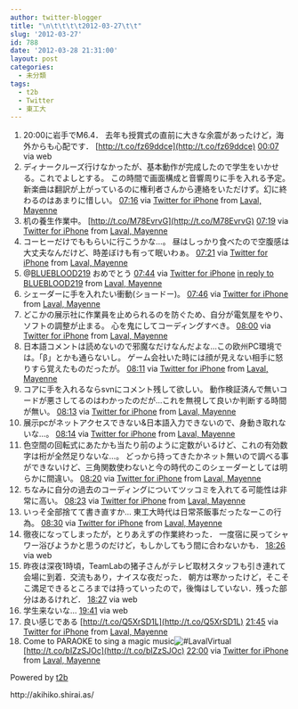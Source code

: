 ```yaml
---
author: twitter-blogger
title: "\n\t\t\t\t2012-03-27\t\t"
slug: '2012-03-27'
id: 788
date: '2012-03-28 21:31:00'
layout: post
categories:
  - 未分類
tags:
  - t2b
  - Twitter
  - 東工大
---
```


<div xmlns:georss="http://www.georss.org/georss">

1.  <span><span>20:00に岩手でM6.4． 去年も授賞式の直前に大きな余震があったけど，海外からも心配です． [http://t.co/fz69ddce](http://t.co/fz69ddce)</span> <span>[<span>00:07</span>](http://twitter.com/o_ob/status/184597617064415232) <span>via web</span></span></span>
2.  <span><span>ディナークルーズ行けなかったが、基本動作が完成したので学生をいかせる。これでよしとする。 この時間で画面構成と音響周りに手を入れる予定。 新楽曲は翻訳が上がっているのに権利者さんから連絡をいただけず。幻に終わるのはあまりに惜しい。</span> <span>[<span>07:16</span>](http://twitter.com/o_ob/status/184705477354070016) <span>via [Twitter for iPhone](http://twitter.com/#!/download/iphone)</span> from [Laval, Mayenne<span></span>](http://maps.google.com/maps?q=48.06519037,-0.77149300)</span></span>
3.  <span><span>机の養生作業中。 [http://t.co/M78EvrvG](http://t.co/M78EvrvG)</span> <span>[<span>07:19</span>](http://twitter.com/o_ob/status/184706343175847937) <span>via [Twitter for iPhone](http://twitter.com/#!/download/iphone)</span> from [Laval, Mayenne<span></span>](http://maps.google.com/maps?q=48.06828883,-0.76160210)</span></span>
4.  <span><span>コーヒーだけでももらいに行こうかな...。 昼はしっかり食べたので空腹感は大丈夫なんだけど、時差ぼけも有って眠いわぁ。</span> <span>[<span>07:21</span>](http://twitter.com/o_ob/status/184706821209071617) <span>via [Twitter for iPhone](http://twitter.com/#!/download/iphone)</span> from [Laval, Mayenne<span></span>](http://maps.google.com/maps?q=48.06533692,-0.77117960)</span></span>
5.  <span><span>@[BLUEBLOOD219](http://twitter.com/BLUEBLOOD219 "BLUEBLOOD219") おめでとう</span> <span>[<span>07:44</span>](http://twitter.com/o_ob/status/184712540129984512) <span>via [Twitter for iPhone](http://twitter.com/#!/download/iphone)</span> [in reply to BLUEBLOOD219](http://twitter.com/BLUEBLOOD219/status/184711776045252608) from [Laval, Mayenne<span></span>](http://maps.google.com/maps?q=48.06542196,-0.77156458)</span></span>
6.  <span><span>シェーダーに手を入れたい衝動(ショードー)。</span> <span>[<span>07:46</span>](http://twitter.com/o_ob/status/184712922629541890) <span>via [Twitter for iPhone](http://twitter.com/#!/download/iphone)</span> from [Laval, Mayenne<span></span>](http://maps.google.com/maps?q=48.06592405,-0.76977413)</span></span>
7.  <span><span>どこかの展示社に作業員を止められるのを防ぐため、自分が電気屋をやり、ソフトの調整が止まる。 心を鬼にしてコーディングすべき。</span> <span>[<span>08:00</span>](http://twitter.com/o_ob/status/184716481865592832) <span>via [Twitter for iPhone](http://twitter.com/#!/download/iphone)</span> from [Laval, Mayenne<span></span>](http://maps.google.com/maps?q=48.06829097,-0.76159492)</span></span>
8.  <span><span>日本語コメントは読めないので邪魔なだけなんだよな...この欧州PC環境では。「β」とかも通らないし。 ゲーム会社いた時には顔が見えない相手に怒りすら覚えたものだったが。</span> <span>[<span>08:11</span>](http://twitter.com/o_ob/status/184719334575321088) <span>via [Twitter for iPhone](http://twitter.com/#!/download/iphone)</span> from [Laval, Mayenne<span></span>](http://maps.google.com/maps?q=48.06829094,-0.76159501)</span></span>
9.  <span><span>コアに手を入れるならsvnにコメント残して欲しい。 動作検証済んで無いコードが悪さしてるのはわかったのだが...これを無視して良いか判断する時間が無い。</span> <span>[<span>08:13</span>](http://twitter.com/o_ob/status/184719892124155905) <span>via [Twitter for iPhone](http://twitter.com/#!/download/iphone)</span> from [Laval, Mayenne<span></span>](http://maps.google.com/maps?q=48.06780978,-0.76309635)</span></span>
10.  <span><span>展示pcがネットアクセスできない&日本語入力できないので、身動き取れないな...。</span> <span>[<span>08:14</span>](http://twitter.com/o_ob/status/184720110299250688) <span>via [Twitter for iPhone](http://twitter.com/#!/download/iphone)</span> from [Laval, Mayenne<span></span>](http://maps.google.com/maps?q=48.06829764,-0.76157403)</span></span>
11.  <span><span>色空間の回転式にあたかも当たり前のように定数がいるけど、これの有効数字は桁が全然足りないな...。 どっから持ってきたかネット無いので調べる事ができないけど、三角関数使わないと今の時代のこのシェーダーとしては明らかに間違い。</span> <span>[<span>08:20</span>](http://twitter.com/o_ob/status/184721686564831232) <span>via [Twitter for iPhone](http://twitter.com/#!/download/iphone)</span> from [Laval, Mayenne<span></span>](http://maps.google.com/maps?q=48.06517264,-0.77146400)</span></span>
12.  <span><span>ちなみに自分の過去のコーディングについてツッコミを入れてる可能性は非常に高い。</span> <span>[<span>08:23</span>](http://twitter.com/o_ob/status/184722345074757633) <span>via [Twitter for iPhone](http://twitter.com/#!/download/iphone)</span> from [Laval, Mayenne<span></span>](http://maps.google.com/maps?q=48.06817729,-0.76199594)</span></span>
13.  <span><span>いっそ全部捨てて書き直すか... 東工大時代は日常茶飯事だったなーこの行為。</span> <span>[<span>08:30</span>](http://twitter.com/o_ob/status/184724085685755904) <span>via [Twitter for iPhone](http://twitter.com/#!/download/iphone)</span> from [Laval, Mayenne<span></span>](http://maps.google.com/maps?q=48.06828621,-0.76160976)</span></span>
14.  <span><span>徹夜になってしまったが，とりあえずの作業終わった． 一度宿に戻ってシャワー浴びようかと思うのだけど，もしかしてもう間に合わないかも．</span> <span>[<span>18:26</span>](http://twitter.com/o_ob/status/184873954350075905) <span>via web</span></span></span>
15.  <span><span>昨夜は深夜1時頃，TeamLabの猪子さんがテレビ取材スタッフも引き連れて会場に到着．交流もあり，ナイスな夜だった． 朝方は寒かったけど，そこそこ満足できるところまでは持っていったので，後悔はしていない．残った部分はあるけれど．</span> <span>[<span>18:27</span>](http://twitter.com/o_ob/status/184874446413234176) <span>via web</span></span></span>
16.  <span><span>学生来ないな…</span> <span>[<span>19:41</span>](http://twitter.com/o_ob/status/184892867175661569) <span>via web</span></span></span>
17.  <span><span>良い感じである [http://t.co/Q5XrSD1L](http://t.co/Q5XrSD1L)</span> <span>[<span>21:45</span>](http://twitter.com/o_ob/status/184924058733912064) <span>via [Twitter for iPhone](http://twitter.com/#!/download/iphone)</span> from [Laval, Mayenne<span></span>](http://maps.google.com/maps?q=48.06780526,-0.76309082)</span></span>
18.  <span><span>Come to PARAOKE to sing a magic music![#LavalVirtual](http://twitter.com/search?q=%23LavalVirtual "#LavalVirtual") [http://t.co/bIZzSJOc](http://t.co/bIZzSJOc)</span> <span>[<span>22:00</span>](http://twitter.com/o_ob/status/184927912888250368) <span>via [Twitter for iPhone](http://twitter.com/#!/download/iphone)</span> from [Laval, Mayenne<span></span>](http://maps.google.com/maps?q=48.06829097,-0.76159491)</span></span>

</div>

Powered by [t2b](http://t2b.utilz.jp/)

<div>http://akihiko.shirai.as/</div>